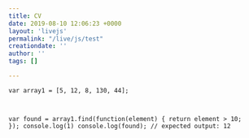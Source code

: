 ```yaml
---
title: CV
date: 2019-08-10 12:06:23 +0000
layout: 'livejs'
permalink: "/live/js/test"
creationdate: ''
author: ''
tags: []

---
```

<code id="static-js">var array1 = [5, 12, 8, 130, 44];

var found = array1.find(function(element) {
  return element > 10;
});
console.log(1)
console.log(found);
// expected output: 12
</code>